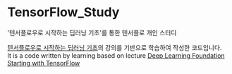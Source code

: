 # TensorFlow_Study
'텐서플로우로 시작하는 딥러닝 기초'를 통한 텐서플로 개인 스터디


[텐서플로우로 시작하는 딥러닝 기초](https://www.boostcourse.org/ai212/)의 강의를 기반으로 학습하여 작성한 코드입니다.
<br>
It is a code written by learning based on lecture [Deep Learning Foundation Starting with TensorFlow](https://www.boostcourse.org/ai212/)
